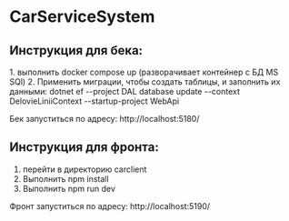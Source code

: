 <h1>CarServiceSystem</h1>
<h2>Инструкция для бека:</h2>
1. выполнить docker compose up (разворачивает контейнер с БД MS SQl)
2. Применить миграции, чтобы создать таблицы, и заполнить их данными: dotnet ef --project DAL database update  --context DelovieLiniiContext --startup-project WebApi

Бек запуститься по адресу: http://localhost:5180/

<h2>Инструкция для фронта:</h2>

1. перейти в директорию carclient
2. Выполнить npm install
3. Выполнить npm run dev

Фронт запуститься по адресу: http://localhost:5190/
